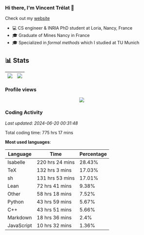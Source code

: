 ### Hi there, I'm Vincent Trélat 👋

Check out my [website](https://vtrelat.github.io)

-   💻 CS engineer & INRIA PhD student at Loria, Nancy, France
-   🎓 Graduate of Mines Nancy in France
-   🎓 Specialized in _formal methods_ which I studied at TU Munich

## 📊 **Stats**

| <img align="center" src="https://readme-stats.clckblog.space/api?username=VTrelat&show_icons=true&include_all_commits=true&theme=tokyonight&hide_border=true" /> | <img align="center" src="https://readme-stats.clckblog.space/api/top-langs/?username=VTrelat&layout=compact&theme=tokyonight&hide_border=true" /> |
| ---------------------------------------------------------------------------------------------------------------------------------------------------------------- | ------------------------------------------------------------------------------------------------------------------------------------------------- |

### Profile views

<p align="center">
 <img src="https://profile-counter.glitch.me/VTrelat/count.svg" />
</p>

<!--automations-->
### Coding Activity
_Last updated: 2024-06-20 00:31:48_

Total coding time: 775 hrs 17 mins

**Most used languages**:

| Language | Time | Percentage |
| ------------- | ------------- | ------------- |
| Isabelle | 220 hrs 24 mins | 28.43% |
| TeX | 132 hrs 3 mins | 17.03% |
| sh | 131 hrs 53 mins | 17.01% |
| Lean | 72 hrs 41 mins | 9.38% |
| Other | 58 hrs 18 mins | 7.52% |
| Python | 43 hrs 59 mins | 5.67% |
| C++ | 43 hrs 51 mins | 5.66% |
| Markdown | 18 hrs 36 mins | 2.4% |
| JavaScript | 10 hrs 32 mins | 1.36% |

